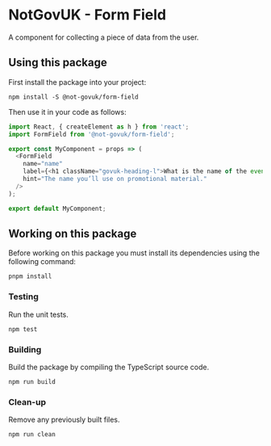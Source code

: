 NotGovUK - Form Field
=====================

A component for collecting a piece of data from the user.


Using this package
------------------

First install the package into your project:

```shell
npm install -S @not-govuk/form-field
```

Then use it in your code as follows:

```js
import React, { createElement as h } from 'react';
import FormField from '@not-govuk/form-field';

export const MyComponent = props => (
  <FormField
    name="name"
    label={<h1 className="govuk-heading-l">What is the name of the event?</h1>}
    hint="The name you’ll use on promotional material."
  />
);

export default MyComponent;
```


Working on this package
-----------------------

Before working on this package you must install its dependencies using
the following command:

```shell
pnpm install
```


### Testing

Run the unit tests.

```shell
npm test
```


### Building

Build the package by compiling the TypeScript source code.

```shell
npm run build
```


### Clean-up

Remove any previously built files.

```shell
npm run clean
```
